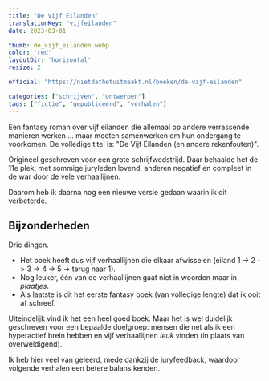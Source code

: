 ```yaml
---
title: "De Vijf Eilanden"
translationKey: "vijfeilanden"
date: 2023-03-01

thumb: de_vijf_eilanden.webp
color: 'red'
layoutDir: 'horizontal'
resize: 2

official: "https://nietdathetuitmaakt.nl/boeken/de-vijf-eilanden"

categories: ["schrijven", "ontwerpen"]
tags: ["fictie", "gepubliceerd", "verhalen"]
---
```


Een fantasy roman over vijf eilanden die allemaal op andere verrassende manieren werken ... maar moeten samenwerken om hun ondergang te voorkomen. De volledige titel is: "De Vijf Eilanden (en andere rekenfouten)".

Origineel geschreven voor een grote schrijfwedstrijd. Daar behaalde het de 11e plek, met sommige juryleden lovend, anderen negatief en compleet in de war door de vele verhaallijnen.

Daarom heb ik daarna nog een nieuwe versie gedaan waarin ik dit verbeterde.

## Bijzonderheden

Drie dingen.

* Het boek heeft dus vijf verhaallijnen die elkaar afwisselen (eiland 1 -> 2 -> 3 -> 4 -> 5 -> terug naar 1).
* Nog leuker, één van de verhaallijnen gaat niet in woorden maar in _plaatjes_.
* Als laatste is dit het eerste fantasy boek (van volledige lengte) dat ik ooit af schreef.

Uiteindelijk vind ik het een heel goed boek. Maar het is wel duidelijk geschreven voor een bepaalde doelgroep: mensen die net als ik een hyperactief brein hebben en vijf verhaallijnen _leuk_ vinden (in plaats van overweldigend).

Ik heb hier veel van geleerd, mede dankzij de juryfeedback, waardoor volgende verhalen een betere balans kenden.